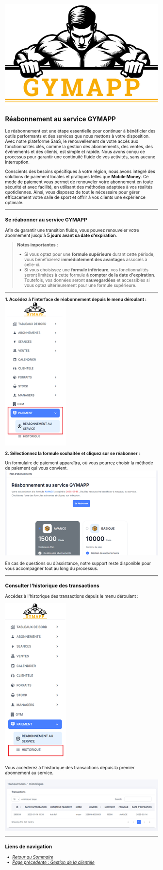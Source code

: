 ![GymApp Logo](/images/logo_md.png "GymApp Logo")  

## Réabonnement au service GYMAPP  

Le réabonnement est une étape essentielle pour continuer à bénéficier des outils performants et des services que nous mettons à votre disposition. Avec notre plateforme SaaS, le renouvellement de votre accès aux fonctionnalités clés, comme la gestion des abonnements, des ventes, des événements et des clients, est simple et rapide. Nous avons conçu ce processus pour garantir une continuité fluide de vos activités, sans aucune interruption.  

Conscients des besoins spécifiques à votre région, nous avons intégré des solutions de paiement locales et pratiques telles que **Mobile Money**. Ce mode de paiement vous permet de renouveler votre abonnement en toute sécurité et avec facilité, en utilisant des méthodes adaptées à vos réalités quotidiennes. Ainsi, vous disposez de tout le nécessaire pour gérer efficacement votre salle de sport et offrir à vos clients une expérience optimale.  

---

### Se réabonner au service GYMAPP  

Afin de garantir une transition fluide, vous pouvez renouveler votre abonnement jusqu'à **5 jours avant sa date d'expiration**.  

> **Notes importantes** :  
> - Si vous optez pour une **formule supérieure** durant cette période, vous bénéficierez **immédiatement des avantages** associés à celle-ci.  
> - Si vous choisissez une **formule inférieure**, vos fonctionnalités seront limitées à cette formule **à compter de la date d'expiration**. Toutefois, vos données seront **sauvegardées** et accessibles si vous optez ultérieurement pour une formule supérieure.  

---

**1. Accédez à l'interface de réabonnement depuis le menu déroulant :**  
![navbar payment](/images/screenshots/payment/nav_payment.png "navbar payment")  

**2. Sélectionnez la formule souhaitée et cliquez sur se réabonner :**  

Un formulaire de paiement apparaîtra, où vous pourrez choisir la méthode de paiement qui vous convient.  
![pay btn](/images/screenshots/payment/pay.png "pay btn")  

En cas de questions ou d’assistance, notre support reste disponible pour vous accompagner tout au long du processus.

---
 ### Consulter l'historique des transactions

Accédez à l'historique des transactions depuis le menu déroulant :

![payment historic](/images/screenshots/payment/nav_pay_historic.png "payment historic")  

Vous accéderez à l'historique des transactions depuis la premier abonnement au service.

![payment historic](/images/screenshots/payment/historic.png "payment historic")  

---
### **Liens de navigation**

- [_Retour au Sommaire_](table.md)  
- [_Page précedente : Gestion de la clientèle_](product.md)
